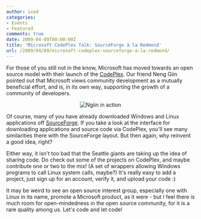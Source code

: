 ```yaml
---
author: iced
categories:
- Events
- Featured
comments: true
date: 2009-04-09T00:00:00Z
title: 'Microsoft CodePlex Talk: SourceForge à la Redmond'
url: /2009/04/09/microsoft-codeplex-sourceforge-a-la-redmond/
---
```


For those of you still not in the know, Microsoft has moved towards an open source model with their launch of the <a href = "http://www.codeplex.com/">CodePlex</a>. Our friend Neng Giin pointed out that Microsoft views community development as a mutually beneficial effort, and is, in its own way, supporting the growth of a community of developers.

<div align="center">
<img src="http://inlinethumb40.webshots.com/41959/2778029040101890940S425x425Q85.jpg" alt="Ngiin in action" /></div>

Of course, many of you have already downloaded Windows and Linux applications off <a href = "http://www.sourceforge.net/">SourceForge</a>. If you take a look at the interface for downloading applications and source code via CodePlex, you'll see many similarities there with the SourceForge layout. But then again, why reinvent a good idea, right?

Either way, it isn't too bad that the Seattle giants are taking up the idea of sharing code. Do check out some of the projects on CodePlex, and maybe contribute one or two to the mix! (A set of wrappers allowing Windows programs to call Linux system calls, maybe?) It's really easy to add a project, just sign up for an account, verify it, and upload your code :)

It may be weird to see an open source interest group, especially one with Linux in its name, promote a Microsoft product, as it were - but I feel there is much room for open-mindedness in the open source community, for it is a rare quality among us. Let's code and let code!
